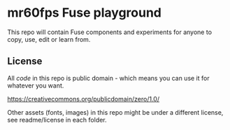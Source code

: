 # mr60fps Fuse playground

This repo will contain Fuse components and experiments for anyone to copy, use, edit or learn from.

## License 

All *code* in this repo is public domain - which means you can use it for whatever you want.

https://creativecommons.org/publicdomain/zero/1.0/

Other assets (fonts, images) in this repo might be under a different license, see readme/license in each folder.